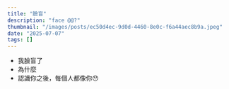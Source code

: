 ```yaml
---
title: "臉盲"
description: "face @@?"
thumbnail: "/images/posts/ec50d4ec-9d0d-4460-8e0c-f6a44aec8b9a.jpeg"
date: "2025-07-07"
tags: []
---
```

- 我臉盲了
- 為什麼
- 認識你之後，每個人都像你😯
